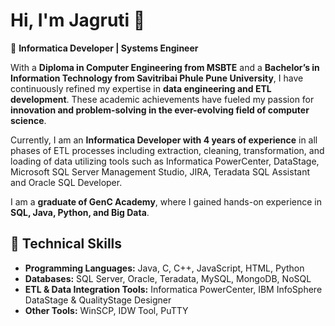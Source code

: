 # Hi, I'm Jagruti 👋  
🚀 **Informatica Developer | Systems Engineer**  

With a **Diploma in Computer Engineering from MSBTE** and a **Bachelor’s in Information Technology from Savitribai Phule Pune University**, I have continuously refined my expertise in **data engineering and ETL development**. These academic achievements have fueled my passion for **innovation and problem-solving in the ever-evolving field of computer science**.  

Currently, I am an **Informatica Developer with 4 years of experience** in all phases of ETL processes including extraction, cleaning, transformation, and loading of data utilizing tools such as Informatica PowerCenter, DataStage, Microsoft SQL Server Management Studio, JIRA, Teradata SQL Assistant and Oracle SQL Developer. 

I am a **graduate of GenC Academy**, where I gained hands-on experience in **SQL, Java, Python, and Big Data**.  

## 🔹 Technical Skills  
- **Programming Languages:** Java, C, C++, JavaScript, HTML, Python  
- **Databases:** SQL Server, Oracle, Teradata, MySQL, MongoDB, NoSQL  
- **ETL & Data Integration Tools:** Informatica PowerCenter, IBM InfoSphere DataStage & QualityStage Designer  
- **Other Tools:** WinSCP, IDW Tool, PuTTY  
